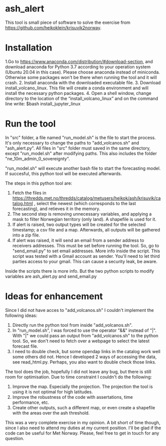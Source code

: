 # ash_alert

This tool is small piece of software to solve the exercise from https://github.com/heikoklein/krisuvik2norway.

# Installation

1.Go to https://www.anaconda.com/distribution/#download-section, and download anaconda for Python 3.7 according to your operation system (Ubuntu 20.04 in this case). Please choose anaconda instead of miniconda. Otherwise some packages won't be there when running the tool and it will crash. 
2. Install anaconda with the downloaded executable file.
3. Download install_volcano_linux. This file will create a conda environment and will install the necessary python packages.
4. Open a shell window, change directory to the location of the “install_volcano_linux” and on the command line
  write: $bash install_jupyter_linux

# Run the tool

In "src" folder, a file named "run_model.sh" is the file to start the process. It's only necessary to change the paths to "add_volcanos.sh" and "ash_alert.py".
All files in "src" folder must saved in the same directory, except "run_model.sh" after modifying paths. This also includes the folder "ne_10m_admin_0_sovereignty".

"run_model.sh" will execute another bash file to start the forecasting model. If succesful, this python tool will be executed afterwards.

The steps in this python  tool are:
1. Fetch the files in https://thredds.met.no/thredds/catalog/metusers/heikok/ash/krisuvik/catalog.html , select the newest (which corresponds to the last forecasting), and retieves it in the memory.
2. The second step is removing unnecessary variables, and applying a mask to filter Norwegian territory (only land). A shapefile is used for it.
3. If alert is raised, two output types will be created for the selected timestamp; a csv file and a map. Afterwards, all outputs will be gathered into a zip file.
4. If alert was raised, it will send an email from a sender address to receivers addresses. This must be set before running the tool. So, go to "send_email.py" to set email addresses. More info inside the script. This script was tested with a Gmail account as sender. You'll need to let third parties access to your gmail. This can cause a security leak, be aware.

Inside the scripts there is more info. But the two python scripts to modify variables are ash_alert.py and send_email.py

# Ideas for enhancement

Since I did not have acces to "add_volcanos.sh" I couldn't implement the following ideas:
1. Directly run the python tool from inside "add_volcanos.sh".
2. In "run_model.sh", I was forced to use the operator "&&" instead of "|". With "|" we could pass an output from "add_volcanos.sh" to the python tool. So, we
don't need to fetch over a webpage to select the latest forecast file.
3. I need to double check, but some opendap links in the catalog work well some others did not. Hence I developed 2 ways of accessing the data, see read_html.py.
Perhaps, you also want to double check those links.

The tool does the job, hopefully I did not leave any bug, but there is still room for optimisation. Due to time constraint I couldn't do the following:
1. Improve the map. Especially the projection. The projection the tool is using it is not optimal for high latitudes.
2. Improve the robustness of the code with assertations, time performance, etc.
3. Create other outputs, such a different map, or even create a shapefile with the areas over the ash threshold.

This was a very complete exercise in my opinion. A bit short of time though, since I also need to attend my duties at my current position. I'll be glad if the code can be useful for Met Norway. Please, feel free to get in touch for any question.





